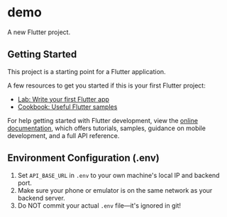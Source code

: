 # demo

A new Flutter project.

## Getting Started

This project is a starting point for a Flutter application.

A few resources to get you started if this is your first Flutter project:

- [Lab: Write your first Flutter app](https://docs.flutter.dev/get-started/codelab)
- [Cookbook: Useful Flutter samples](https://docs.flutter.dev/cookbook)

For help getting started with Flutter development, view the
[online documentation](https://docs.flutter.dev/), which offers tutorials,
samples, guidance on mobile development, and a full API reference.


## Environment Configuration (.env)

1. Set `API_BASE_URL` in `.env` to your own machine's local IP and backend port.
2. Make sure your phone or emulator is on the same network as your backend server.
3. Do NOT commit your actual `.env` file—it's ignored in git!